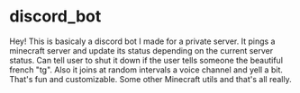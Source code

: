# discord_bot
Hey! This is basicaly a discord bot I made for a private server.
It pings a minecraft server and update its status depending on the current server status.
Can tell user to shut it down if the user tells someone the beautiful french "tg".
Also it joins at random intervals a voice channel and yell a bit. That's fun and customizable.
Some other Minecraft utils and that's all really.
